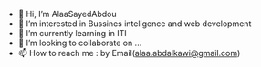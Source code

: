 - 👋 Hi, I’m AlaaSayedAbdou
- 👀 I’m interested in Bussines inteligence and web development
- 🌱 I’m currently learning in ITI
- 💞️ I’m looking to collaborate on ...
- 📫 How to reach me : by Email(alaa.abdalkawi@gmail.com)


